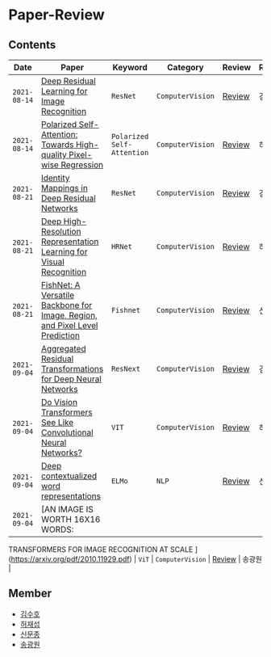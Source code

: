 # Paper-Review

## Contents

| Date         | Paper                                                                                                                                                                                               | Keyword                    | Category         | Review                                                                                            | Reviewer |
| ------------ | --------------------------------------------------------------------------------------------------------------------------------------------------------------------------------------------------- | -------------------------- | ---------------- | ------------------------------------------------------------------------------------------------- | -------- |
| `2021-08-14` | [Deep Residual Learning for Image Recognition](https://arxiv.org/pdf/1512.03385.pdf)                                                                                                                | `ResNet`                   | `ComputerVision` | [Review](https://sooho-kim.tistory.com/142)                                                       | 김수호   |
| `2021-08-14` | [Polarized Self-Attention: Towards High-quality Pixel-wise Regression](https://arxiv.org/pdf/2107.00782v2.pdf)                                                                                      | `Polarized Self-Attention` | `ComputerVision` | [Review](https://velog.io/@shjas94/Polarized-Self-Attention)                                      | 허재섭   |
| `2021-08-21` | [Identity Mappings in Deep Residual Networks](https://arxiv.org/pdf/1603.05027.pdf)                                                                                                                 | `ResNet`                   | `ComputerVision` | [Review](https://sooho-kim.tistory.com/144)                                                       | 김수호   |
| `2021-08-21` | [Deep High-Resolution Representation Learning for Visual Recognition](https://arxiv.org/pdf/1908.07919v2.pdf)                                                                                       | `HRNet`                    | `ComputerVision` | [Review](https://velog.io/@shjas94/HRNet)                                                         | 허재섭   |
| `2021-08-21` | [FishNet: A Versatile Backbone for Image, Region, and Pixel Level Prediction](https://arxiv.org/pdf/1901.03495.pdf) | `Fishnet`                  | `ComputerVision` | [Review](https://moon-jong.github.io/2021/08/12/fishnet-a-versatile-backbone-for-image-region-and-pixel-level-prediction.html)                                                                                        | 신문종   |
| `2021-09-04` | [Aggregated Residual Transformations for Deep Neural Networks](https://arxiv.org/pdf/1611.05431.pdf)                                                                                                | `ResNext`                  | `ComputerVision` | [Review](https://sooho-kim.tistory.com/157)                                                       | 김수호   |
| `2021-09-04` | [Do Vision Transformers See Like Convolutional Neural Networks?](https://arxiv.org/pdf/2108.08810v1.pdf)                                                                                            | `VIT`                      | `ComputerVision` | [Review](https://velog.io/@shjas94/Do-Vision-Transformers-See-Like-Convolutional-Neural-Networks) | 허재섭   |
| `2021-09-04` | [Deep contextualized word representations](https://arxiv.org/pdf/1802.05365.pdf)                                                               | `ELMo`                     | `NLP`            | [Review](https://moon-jong.github.io/2021/08/24/deep-contextualized-word-representations-elmo.html)                                                                                        | 신문종   |
| `2021-09-04` | [AN IMAGE IS WORTH 16X16 WORDS:
TRANSFORMERS FOR IMAGE RECOGNITION AT SCALE
](https://arxiv.org/pdf/2010.11929.pdf)                                                               | `ViT`                         | `ComputerVision` | [Review](https://drive.google.com/file/d/1f91dVXOgdmE7YuY3JKsVVa1SIrqhiu6f/view?usp=sharing)                                                                                        | 송광원   |

## Member

- [김수호](https://github.com/Sooho-Kim)
- [허재섭](https://github.com/shjas94)
- [신문종](https://github.com/moon-jong)
- [송광원](https://github.com/remaindere)
